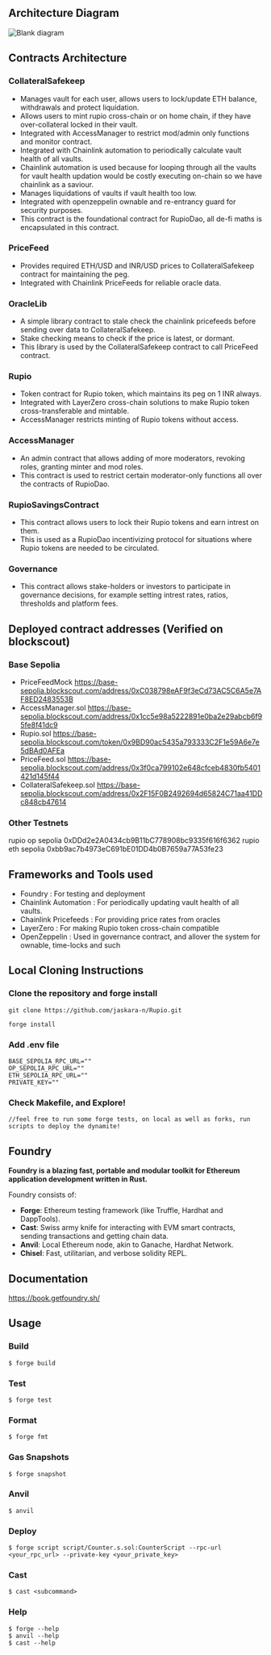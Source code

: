 ## Architecture Diagram

![Blank diagram](https://github.com/user-attachments/assets/e84af58a-7e70-4577-903f-e0555224cc04)

## Contracts Architecture

### CollateralSafekeep

- Manages vault for each user, allows users to lock/update ETH balance, withdrawals and protect liquidation.
- Allows users to mint rupio cross-chain or on home chain, if they have over-collateral locked in their vault.
- Integrated with AccessManager to restrict mod/admin only functions and monitor contract.
- Integrated with Chainlink automation to periodically calculate vault health of all vaults.
- Chainlink automation is used because for looping through all the vaults for vault health updation would be costly executing on-chain so we have chainlink as a saviour.
- Manages liquidations of vaults if vault health too low.
- Integrated with openzeppelin ownable and re-entrancy guard for security purposes.
- This contract is the foundational contract for RupioDao, all de-fi maths is encapsulated in this contract.

### PriceFeed

- Provides required ETH/USD and INR/USD prices to CollateralSafekeep contract for maintaining the peg.
- Integrated with Chainlink PriceFeeds for reliable oracle data.

### OracleLib

- A simple library contract to stale check the chainlink pricefeeds before sending over data to CollateralSafekeep.
- Stake checking means to check if the price is latest, or dormant.
- This library is used by the CollateralSafekeep contract to call PriceFeed contract.

### Rupio

- Token contract for Rupio token, which maintains its peg on 1 INR always.
- Integrated with LayerZero cross-chain solutions to make Rupio token cross-transferable and mintable.
- AccessManager restricts minting of Rupio tokens without access.

### AccessManager

- An admin contract that allows adding of more moderators, revoking roles, granting minter and mod roles.
- This contract is used to restrict certain moderator-only functions all over the contracts of RupioDao.

### RupioSavingsContract

- This contract allows users to lock their Rupio tokens and earn intrest on them.
- This is used as a RupioDao incentivizing protocol for situations where Rupio tokens are needed to be circulated.

### Governance

- This contract allows stake-holders or investors to participate in governance decisions, for example setting intrest rates, ratios, thresholds and platform fees.

## Deployed contract addresses (Verified on blockscout)

### Base Sepolia

- PriceFeedMock
  https://base-sepolia.blockscout.com/address/0xC038798eAF9f3eCd73AC5C6A5e7AF8ED2483553B
- AccessManager.sol
  https://base-sepolia.blockscout.com/address/0x1cc5e98a5222891e0ba2e29abcb6f95fe8f41dc9
- Rupio.sol
  https://base-sepolia.blockscout.com/token/0x9BD90ac5435a793333C2F1e59A6e7e5dBAd0AFEa
- PriceFeed.sol
  https://base-sepolia.blockscout.com/address/0x3f0ca799102e648cfceb4830fb5401421d145f44
- CollateralSafekeep.sol
  https://base-sepolia.blockscout.com/address/0x2F15F0B2492694d65824C71aa41DDc848cb47614

### Other Testnets

rupio op sepolia 0xDDd2e2A0434cb9B11bC778908bc9335f616f6362
rupio eth sepolia 0xbb9ac7b4973eC691bE01DD4b0B7659a77A53fe23

## Frameworks and Tools used

- Foundry : For testing and deployment
- Chainlink Automation : For periodically updating vault health of all vaults.
- Chainlink Pricefeeds : For providing price rates from oracles
- LayerZero : For making Rupio token cross-chain compatible
- OpenZeppelin : Used in governance contract, and allover the system for ownable, time-locks and such

## Local Cloning Instructions

### Clone the repository and forge install

```
git clone https://github.com/jaskara-n/Rupio.git
```

```
forge install
```

### Add .env file

```env
BASE_SEPOLIA_RPC_URL=""
OP_SEPOLIA_RPC_URL=""
ETH_SEPOLIA_RPC_URL=""
PRIVATE_KEY=""
```

### Check Makefile, and Explore!

```
//feel free to run some forge tests, on local as well as forks, run scripts to deploy the dynamite!
```

## Foundry

**Foundry is a blazing fast, portable and modular toolkit for Ethereum application development written in Rust.**

Foundry consists of:

- **Forge**: Ethereum testing framework (like Truffle, Hardhat and DappTools).
- **Cast**: Swiss army knife for interacting with EVM smart contracts, sending transactions and getting chain data.
- **Anvil**: Local Ethereum node, akin to Ganache, Hardhat Network.
- **Chisel**: Fast, utilitarian, and verbose solidity REPL.

## Documentation

https://book.getfoundry.sh/

## Usage

### Build

```shell
$ forge build
```

### Test

```shell
$ forge test
```

### Format

```shell
$ forge fmt
```

### Gas Snapshots

```shell
$ forge snapshot
```

### Anvil

```shell
$ anvil
```

### Deploy

```shell
$ forge script script/Counter.s.sol:CounterScript --rpc-url <your_rpc_url> --private-key <your_private_key>
```

### Cast

```shell
$ cast <subcommand>
```

### Help

```shell
$ forge --help
$ anvil --help
$ cast --help
```
